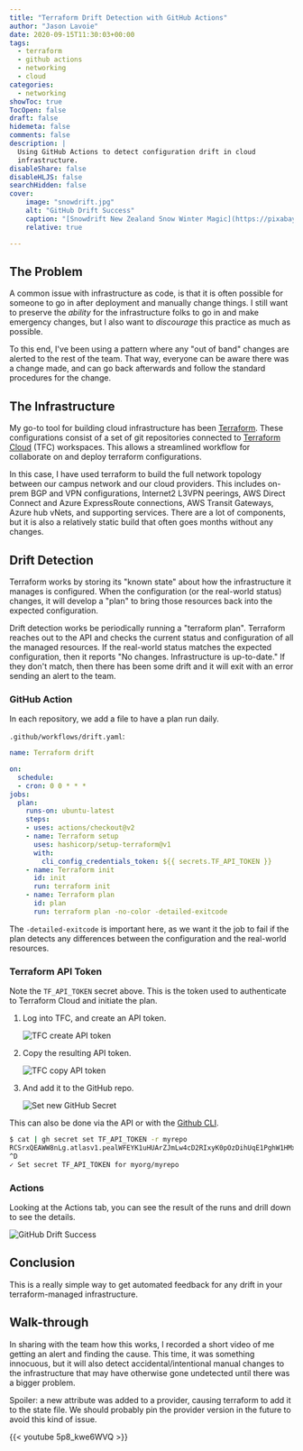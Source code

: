 ```yaml
---
title: "Terraform Drift Detection with GitHub Actions"
author: "Jason Lavoie"
date: 2020-09-15T11:30:03+00:00
tags:
  - terraform
  - github actions
  - networking
  - cloud
categories:
  - networking
showToc: true
TocOpen: false
draft: false
hidemeta: false
comments: false
description: |
  Using GitHub Actions to detect configuration drift in cloud
  infrastructure.
disableShare: false
disableHLJS: false
searchHidden: false
cover:
    image: "snowdrift.jpg"
    alt: "GitHub Drift Success"
    caption: "[Snowdrift New Zealand Snow Winter Magic](https://pixabay.com/photos/snowdrift-new-zealand-snow-4081280/) by [adege](https://pixabay.com/users/adege-4994132/) licensed under [CC0](https://creativecommons.org/publicdomain/zero/1.0/legalcode)"
    relative: true

---
```



## The Problem

A common issue with infrastructure as code, is that it is often possible for
someone to go in after deployment and manually change things.   I still want to
preserve the *ability* for the infrastructure folks to go in and make emergency
changes, but I also want to *discourage* this practice as much as possible.

To this end, I've been using a pattern where any "out of band" changes
are alerted to the rest of the team.  That way, everyone can be aware
there was a change made, and can go back afterwards and follow the standard
procedures for the change.

## The Infrastructure

My go-to tool for building cloud infrastructure has been
[Terraform](https://www.terraform.io).  These configurations
consist of a set of git repositories connected to [Terraform
Cloud](https://www.terraform.io/cloud) (TFC) workspaces.  This allows
a streamlined workflow for collaborate on and deploy terraform
configurations.

In this case, I have used terraform to build the full network topology
between our campus network and our cloud providers.  This includes
on-prem BGP and VPN configurations, Internet2 L3VPN peerings, AWS Direct
Connect and Azure ExpressRoute connections, AWS Transit Gateways, Azure
hub vNets, and supporting services.  There are a lot of components, but
it is also a relatively static build that often goes months without any
changes.

## Drift Detection

Terraform works by storing its "known state" about how the infrastructure
it manages is configured.  When the configuration (or the real-world status)
changes, it will develop a "plan" to bring those resources back into the
expected configuration.

Drift detection works be periodically running a "terraform plan".
Terraform reaches out to the API and checks the current status and
configuration of all the managed resources.  If the real-world
status matches the expected configuration, then it reports "No
changes. Infrastructure is up-to-date."  If they don't match, then
there has been some drift and it will exit with an error sending an
alert to the team.

### GitHub Action

In each repository, we add a file to have a plan run daily.

`.github/workflows/drift.yaml`:

```yaml
name: Terraform drift

on:
  schedule:
  - cron: 0 0 * * *
jobs:
  plan:
    runs-on: ubuntu-latest
    steps:
    - uses: actions/checkout@v2
    - name: Terraform setup
      uses: hashicorp/setup-terraform@v1
      with:
        cli_config_credentials_token: ${{ secrets.TF_API_TOKEN }}
    - name: Terraform init
      id: init
      run: terraform init
    - name: Terraform plan
      id: plan
      run: terraform plan -no-color -detailed-exitcode
```

The `-detailed-exitcode` is important here, as we want it the job to
fail if the plan detects any differences between the configuration and
the real-world resources.

### Terraform API Token

Note the `TF_API_TOKEN` secret above.  This is the token used to
authenticate to Terraform Cloud and initiate the plan.

1. Log into TFC, and create an API token.

   ![TFC create API token](tfc-create-api-token.png#center)

2. Copy the resulting API token.

   ![TFC copy API token](tfc-copy-api-token.png#center)

3. And add it to the GitHub repo.

   ![Set new GitHub Secret](github-set-secret.png#center)

This can also be done via the API or with the [Github CLI](https://cli.github.com).

```sh
$ cat | gh secret set TF_API_TOKEN -r myrepo
RCSrxQEAWW8nLg.atlasv1.pealWFEYK1uHUArZJmLw4cD2RIxyK0pOzDihUqE1PghW1HMxGD60WEOLhnok182PiCc
^D
✓ Set secret TF_API_TOKEN for myorg/myrepo
```

### Actions

Looking at the Actions tab, you can see the result of the runs and drill down
to see the details.

![GitHub Drift Success](github-drift-success.png#center)

## Conclusion

This is a really simple way to get automated feedback for any drift in your
terraform-managed infrastructure.

## Walk-through

In sharing with the team how this works, I recorded a short video of me getting
an alert and finding the cause.  This time, it was something innocuous, but it
will also detect accidental/intentional manual changes to the infrastructure that
may have otherwise gone undetected until there was a bigger problem.

Spoiler: a new attribute was added to a provider, causing terraform to add it
to the state file.  We should probably pin the provider version in the future
to avoid this kind of issue.

{{< youtube 5p8_kwe6WVQ >}}
